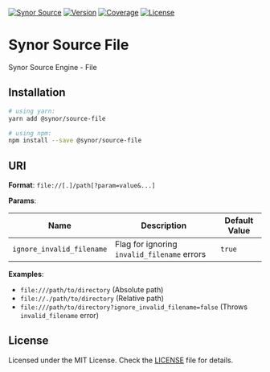 [![Synor Source](https://img.shields.io/badge/synor-source-blue?style=for-the-badge)](https://github.com/Synor)
[![Version](https://img.shields.io/npm/v/@synor/source-file?style=for-the-badge)](https://npmjs.org/package/@synor/source-file)
[![Coverage](https://img.shields.io/codecov/c/gh/Synor/synor/master?flag=source_file&style=for-the-badge)](https://codecov.io/gh/Synor/synor/tree/master/packages/source-file)
[![License](https://img.shields.io/npm/l/@synor/source-file?style=for-the-badge)](https://github.com/Synor/synor/blob/master/packages/source-file/blob/master/LICENSE)

# Synor Source File

Synor Source Engine - File

## Installation

```sh
# using yarn:
yarn add @synor/source-file

# using npm:
npm install --save @synor/source-file
```

## URI

**Format**: `file://[.]/path[?param=value&...]`

**Params**:

| Name                      | Description                                 | Default Value |
| ------------------------- | ------------------------------------------- | ------------- |
| `ignore_invalid_filename` | Flag for ignoring `invalid_filename` errors | `true`        |

**Examples**:

- `file:///path/to/directory` (Absolute path)
- `file://./path/to/directory` (Relative path)
- `file:///path/to/directory?ignore_invalid_filename=false` (Throws `invalid_filename` error)

## License

Licensed under the MIT License. Check the [LICENSE](./LICENSE) file for details.

